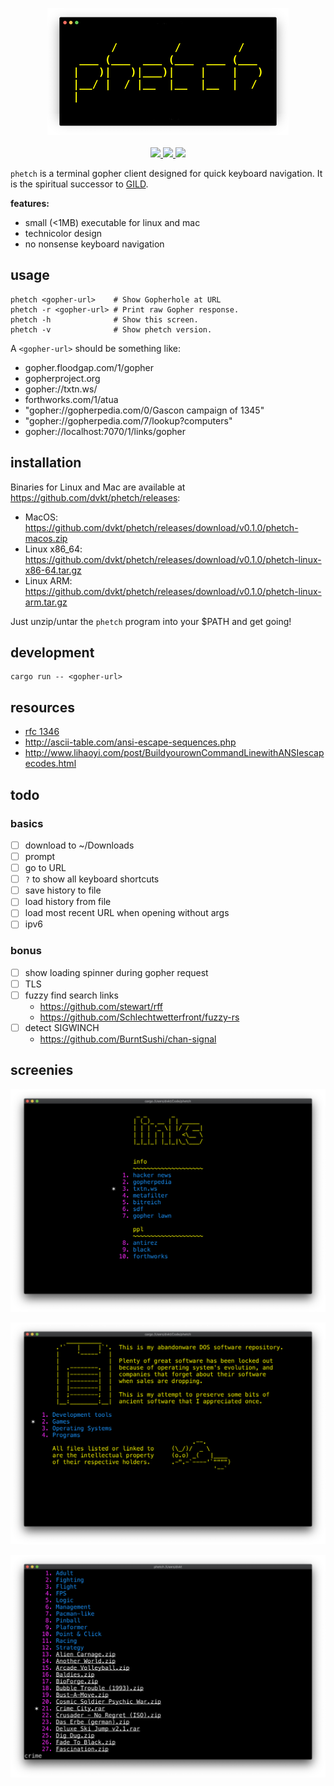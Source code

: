 <p align="center">
    <img src="./phetch.png">
    <br> <br>
    <a href="LICENSE">
        <img src="https://img.shields.io/badge/license-MIT-blueviolet?style=flat-square">
    </a>
    <a href="https://github.com/dvkt/phetch/releases/tag/v0.0.0">
        <img src="https://img.shields.io/badge/current_release-0.0.0-brightgreen.svg?style=flat-square">
    </a>
    <a href="https://github.com/dvkt/phetch">
        <img src="https://img.shields.io/badge/dev_version-0.1.0--dev-lightgrey.svg?style=flat-square">
    </a>
</p>

`phetch` is a terminal gopher client designed for quick keyboard navigation. It is the spiritual successor to [GILD](https://github.com/dvkt/gild).

**features:**

- small (<1MB) executable for linux and mac
- technicolor design
- no nonsense keyboard navigation

## usage

    phetch <gopher-url>    # Show Gopherhole at URL
    phetch -r <gopher-url> # Print raw Gopher response.
    phetch -h              # Show this screen.
    phetch -v              # Show phetch version.

A `<gopher-url>` should be something like:

- gopher.floodgap.com/1/gopher
- gopherproject.org
- gopher://txtn.ws/
- forthworks.com/1/atua
- "gopher://gopherpedia.com/0/Gascon campaign of 1345"
- "gopher://gopherpedia.com/7/lookup?computers"
- gopher://localhost:7070/1/links/gopher

## installation

Binaries for Linux and Mac are available at https://github.com/dvkt/phetch/releases:

- MacOS: https://github.com/dvkt/phetch/releases/download/v0.1.0/phetch-macos.zip
- Linux x86_64: https://github.com/dvkt/phetch/releases/download/v0.1.0/phetch-linux-x86-64.tar.gz
- Linux ARM: https://github.com/dvkt/phetch/releases/download/v0.1.0/phetch-linux-arm.tar.gz

Just unzip/untar the `phetch` program into your $PATH and get going!

## development

    cargo run -- <gopher-url>

## resources

- [rfc 1346](https://tools.ietf.org/html/rfc1436)
- http://ascii-table.com/ansi-escape-sequences.php
- http://www.lihaoyi.com/post/BuildyourownCommandLinewithANSIescapecodes.html

## todo

### basics
- [ ] download to ~/Downloads
- [ ] prompt
- [ ] go to URL
- [ ] `?` to show all keyboard shortcuts
- [ ] save history to file
- [ ] load history from file
- [ ] load most recent URL when opening without args
- [ ] ipv6
### bonus
- [ ] show loading spinner during gopher request
- [ ] TLS
- [ ] fuzzy find search links
    - https://github.com/stewart/rff
    - https://github.com/Schlechtwetterfront/fuzzy-rs
- [ ] detect SIGWINCH
    - https://github.com/BurntSushi/chan-signal

## screenies

![Links](./img/links.png)

![DOS Menu](./img/menu.png)

![Game Archive](./img/oldies.png)
